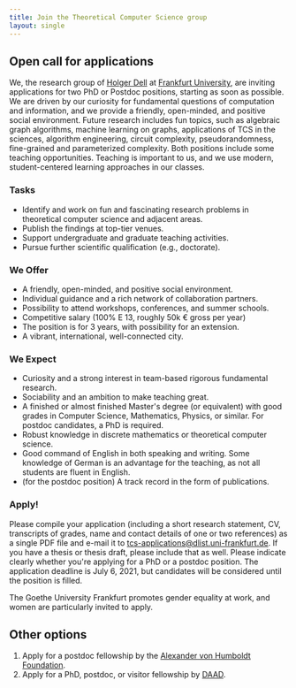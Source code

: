 ```yaml
---
title: Join the Theoretical Computer Science group
layout: single
---
```


## Open call for applications

We, the research group of [Holger Dell](/~dell/) at [Frankfurt University](https://www.uni-frankfurt.de/), are inviting applications for two PhD or
Postdoc positions, starting as soon as possible.
We are driven by our curiosity for fundamental questions
of computation and information, and we provide a
friendly, open-minded, and positive social environment.
Future research includes fun topics, such as
algebraic graph algorithms,
machine learning on graphs,
applications of TCS in the sciences, 
algorithm engineering,
circuit complexity,
pseudorandomness,
fine-grained and parameterized complexity.
Both positions include some teaching opportunities.
Teaching is important to us, and we use modern, student-centered
learning approaches in our classes.

### Tasks

- Identify and work on fun and fascinating research problems in
  theoretical computer science and adjacent areas.
- Publish the findings at top-tier venues.
- Support undergraduate and graduate teaching activities.
- Pursue further scientific qualification (e.g., doctorate).

### We Offer

- A friendly, open-minded, and positive social environment.
- Individual guidance and a rich network of collaboration partners.
- Possibility to attend workshops, conferences, and summer schools.
- Competitive salary (100% E 13, roughly 50k € gross per year)
- The position is for 3 years, with possibility for an extension.
- A vibrant, international, well-connected city.

### We Expect

- Curiosity and a strong interest in team-based rigorous
  fundamental research.
- Sociability and an ambition to make teaching great.
- A finished or almost finished Master's degree (or equivalent) with
  good grades in Computer Science, Mathematics, Physics, or
  similar. For postdoc candidates, a PhD is required.
- Robust knowledge in discrete mathematics or theoretical computer
  science.
- Good command of English in both speaking and writing. Some knowledge of German is an advantage for the teaching, as not all students are fluent in English.
- (for the postdoc position) A track record in the form of publications.

### Apply!

Please compile your application (including a short research statement,
CV, transcripts of grades, name and contact details of one or two
references) as a single PDF file and e-mail it to tcs-applications@dlist.uni-frankfurt.de.  If you have a thesis or
thesis draft, please include that as well. Please indicate clearly whether you're applying for a PhD or a postdoc position.
The application deadline is July 6, 2021, but candidates will be considered until the position is filled.

The Goethe University Frankfurt promotes gender equality at work, and women are particularly invited to apply.

## Other options

1) Apply for a postdoc fellowship by the [Alexander von Humboldt Foundation](https://www.humboldt-foundation.de/en/apply/sponsorship-programmes/humboldt-research-fellowship).
2) Apply for a PhD, postdoc, or visitor fellowship by [DAAD](https://www2.daad.de/deutschland/stipendium/datenbank/en/21148-scholarship-database/).
